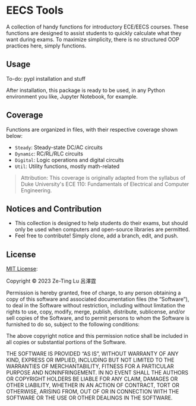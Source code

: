 # EECS Tools  

A collection of handy functions for introductory ECE/EECS courses. These functions are designed to assist students to quickly calculate what they want during exams. To maximize simplicity, there is no structured OOP practices here, simply functions.  

## Usage  

To-do: pypl installation and stuff

After installation, this package is ready to be used, in any Python environment you like, Jupyter Notebook, for example. 

## Coverage  
  
Functions are organized in files, with their respective coverage shown below:  
- `Steady`: Steady-state DC/AC circuits 
- `Dynamic`: RC/RL/RLC circuits 
- `Digital`: Logic operations and digital circuits 
- `Util`: Utility functions, mostly math-related  


> Attribution: This coverage is originally adapted from the syllabus of Duke University's ECE 110: Fundamentals of Electrical and Computer Engineering. 

## Notices and Contribution
- This collection is designed to help students do their exams, but should only be used when computers and open-source libraries are permitted. 
- Feel free to contribute! Simply clone, add a branch, edit, and push. 

## License 

[MIT License](https://mit-license.org/): 

Copyright © 2023 Ze-Ting Lu 呂澤霆

Permission is hereby granted, free of charge, to any person obtaining a copy of this software and associated documentation files (the “Software”), to deal in the Software without restriction, including without limitation the rights to use, copy, modify, merge, publish, distribute, sublicense, and/or sell copies of the Software, and to permit persons to whom the Software is furnished to do so, subject to the following conditions:

The above copyright notice and this permission notice shall be included in all copies or substantial portions of the Software.

THE SOFTWARE IS PROVIDED “AS IS”, WITHOUT WARRANTY OF ANY KIND, EXPRESS OR IMPLIED, INCLUDING BUT NOT LIMITED TO THE WARRANTIES OF MERCHANTABILITY, FITNESS FOR A PARTICULAR PURPOSE AND NONINFRINGEMENT. IN NO EVENT SHALL THE AUTHORS OR COPYRIGHT HOLDERS BE LIABLE FOR ANY CLAIM, DAMAGES OR OTHER LIABILITY, WHETHER IN AN ACTION OF CONTRACT, TORT OR OTHERWISE, ARISING FROM, OUT OF OR IN CONNECTION WITH THE SOFTWARE OR THE USE OR OTHER DEALINGS IN THE SOFTWARE.